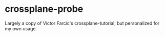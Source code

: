 # crossplane-probe

Largely a copy of Victor Farcic's crossplane-tutorial, but personalized for my own usage.
